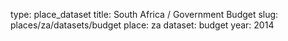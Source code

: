 type: place_dataset
title: South Africa / Government Budget
slug: places/za/datasets/budget
place: za
dataset: budget
year: 2014
